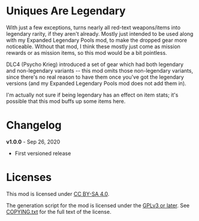 Uniques Are Legendary
=====================

With just a few exceptions, turns nearly all red-text weapons/items into
legendary rarity, if they aren't already.  Mostly just intended to be used
along with my Expanded Legendary Pools mod, to make the dropped gear more
noticeable.  Without that mod, I think these mostly just come as mission
rewards or as mission items, so this mod would be a bit pointless.

DLC4 (Psycho Krieg) introduced a set of gear which had both legendary and
non-legendary variants -- this mod omits those non-legendary variants, since
there's no real reason to have them once you've got the legendary versions
(and my Expanded Legendary Pools mod does not add them in).

I'm actually not sure if being legendary has an effect on item stats; it's
possible that this mod buffs up some items here.

Changelog
=========

**v1.0.0** - Sep 26, 2020
 * First versioned release
 
Licenses
========

This mod is licensed under [CC BY-SA 4.0](https://creativecommons.org/licenses/by-sa/4.0/).

The generation script for the mod is licensed under the
[GPLv3 or later](https://www.gnu.org/licenses/quick-guide-gplv3.html).
See [COPYING.txt](../../COPYING.txt) for the full text of the license.

